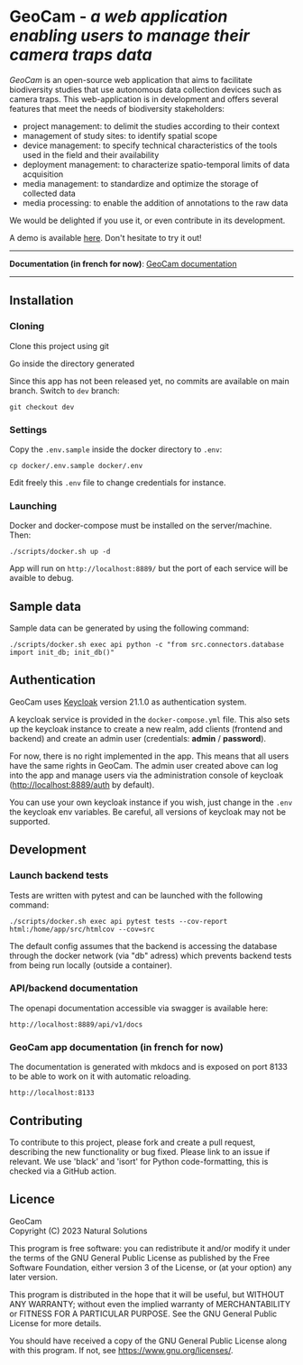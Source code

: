 # GeoCam - *a web application enabling users to manage their camera traps data*

*GeoCam* is an open-source web application that aims to facilitate biodiversity studies that
 use autonomous data collection devices such as camera traps.
This web-application is in development and offers several features that meet the needs
 of biodiversity stakeholders:
- project management: to delimit the studies according to their context
- management of study sites: to identify spatial scope
- device management: to specify technical characteristics of the tools used in the
 field and their availability
- deployment management: to characterize spatio-temporal limits of data acquisition
- media management: to standardize and optimize the storage of collected data
- media processing: to enable the addition of annotations to the raw data

We would be delighted if you use it, or even contribute in its development.

A demo is available [here](https://geocam.natural-solutions.eu). Don't hesitate to 
try it out!

---

**Documentation (in french for now)**: [GeoCam documentation](https://natural-solutions.gitlab.io/geonature/annotation/)

---

## Installation

### Cloning
Clone this project using git

Go inside the directory generated

Since this app has not been released yet, no commits are available on main
branch. Switch to `dev` branch: 

```
git checkout dev
```

### Settings

Copy the `.env.sample` inside the docker directory to `.env`:

```
cp docker/.env.sample docker/.env
```

Edit freely this `.env` file to change credentials for instance.

### Launching

Docker and docker-compose must be installed on the server/machine. Then:

```
./scripts/docker.sh up -d
```

App will run on `http://localhost:8889/` but the port of each service 
will be avaible to debug.


## Sample data

Sample data can be generated by using the following command:

```
./scripts/docker.sh exec api python -c "from src.connectors.database import init_db; init_db()"
```

## Authentication

GeoCam uses [Keycloak](https://www.keycloak.org/) version 21.1.0 as authentication system.

A keycloak service is provided in the `docker-compose.yml` file. This also sets
up the keycloak instance to create a new realm, add clients (frontend and
backend) and create an admin user (credentials:  **admin** / **password**).

For now, there is no right implemented in the app. This means that all users
have the same rights in GeoCam.
The admin user created above can log into the app and manage users via the administration console of keycloak ([http://localhost:8889/auth](http://localhost:8889/auth) by default).

You can use your own keycloak instance if you wish, just change in the `.env`
the keycloak env variables. Be careful, all versions of keycloak may not be supported.

## Development

### Launch backend tests

Tests are written with pytest and can be launched with the following
command:

```
./scripts/docker.sh exec api pytest tests --cov-report html:/home/app/src/htmlcov --cov=src
```

The default config assumes that the backend is accessing the database through 
the docker network (via "db" adress) which prevents backend tests from
being run locally (outside a container).

### API/backend documentation

The openapi documentation accessible via swagger is available here:
```
http://localhost:8889/api/v1/docs

```

### GeoCam app documentation (in french for now)

The documentation is generated with mkdocs and is exposed on port 8133 
to be able to work on it with automatic reloading.

```
http://localhost:8133

```

## Contributing

To contribute to this project, please fork and create a pull request, describing the new functionality or bug fixed. Please link to an issue if relevant.
We use 'black' and 'isort' for Python code-formatting, this is checked via a GitHub action.

## Licence

GeoCam  
Copyright (C) 2023 Natural Solutions

This program is free software: you can redistribute it and/or modify
it under the terms of the GNU General Public License as published by
the Free Software Foundation, either version 3 of the License, or
(at your option) any later version.

This program is distributed in the hope that it will be useful,
but WITHOUT ANY WARRANTY; without even the implied warranty of
MERCHANTABILITY or FITNESS FOR A PARTICULAR PURPOSE.  See the
GNU General Public License for more details.

You should have received a copy of the GNU General Public License
along with this program.  If not, see <https://www.gnu.org/licenses/>.

